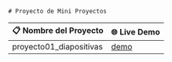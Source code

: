 	# Proyecto de Mini Proyectos

| 📋 **Nombre del Proyecto**  | 🌐 **Live Demo**                                   |
|-----------------------------|---------------------------------------------------|
| proyecto01_diapositivas     | [demo](https://proyecto01diapositivas.netlify.app/) |
